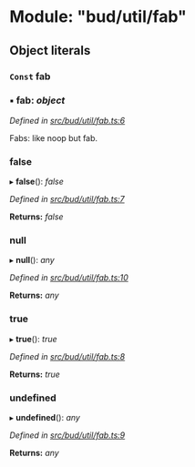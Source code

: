 # Module: "bud/util/fab"

## Object literals

### `Const` fab

### ▪ **fab**: *object*

*Defined in [src/bud/util/fab.ts:6](https://github.com/roots/bud-support/blob/bd00b72/src/bud/util/fab.ts#L6)*

Fabs: like noop but fab.

###  false

▸ **false**(): *false*

*Defined in [src/bud/util/fab.ts:7](https://github.com/roots/bud-support/blob/bd00b72/src/bud/util/fab.ts#L7)*

**Returns:** *false*

###  null

▸ **null**(): *any*

*Defined in [src/bud/util/fab.ts:10](https://github.com/roots/bud-support/blob/bd00b72/src/bud/util/fab.ts#L10)*

**Returns:** *any*

###  true

▸ **true**(): *true*

*Defined in [src/bud/util/fab.ts:8](https://github.com/roots/bud-support/blob/bd00b72/src/bud/util/fab.ts#L8)*

**Returns:** *true*

###  undefined

▸ **undefined**(): *any*

*Defined in [src/bud/util/fab.ts:9](https://github.com/roots/bud-support/blob/bd00b72/src/bud/util/fab.ts#L9)*

**Returns:** *any*
